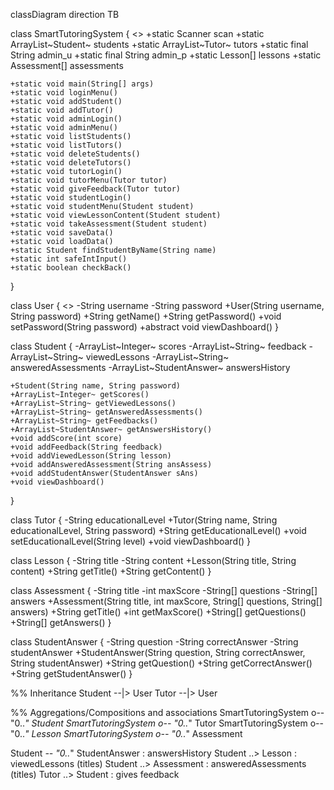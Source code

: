 classDiagram
  direction TB

  class SmartTutoringSystem {
    <<utility>>
    +static Scanner scan
    +static ArrayList~Student~ students
    +static ArrayList~Tutor~ tutors
    +static final String admin_u
    +static final String admin_p
    +static Lesson[] lessons
    +static Assessment[] assessments

    +static void main(String[] args)
    +static void loginMenu()
    +static void addStudent()
    +static void addTutor()
    +static void adminLogin()
    +static void adminMenu()
    +static void listStudents()
    +static void listTutors()
    +static void deleteStudents()
    +static void deleteTutors()
    +static void tutorLogin()
    +static void tutorMenu(Tutor tutor)
    +static void giveFeedback(Tutor tutor)
    +static void studentLogin()
    +static void studentMenu(Student student)
    +static void viewLessonContent(Student student)
    +static void takeAssessment(Student student)
    +static void saveData()
    +static void loadData()
    +static Student findStudentByName(String name)
    +static int safeIntInput()
    +static boolean checkBack()
  }

  class User {
    <<abstract>>
    -String username
    -String password
    +User(String username, String password)
    +String getName()
    +String getPassword()
    +void setPassword(String password)
    +abstract void viewDashboard()
  }

  class Student {
    -ArrayList~Integer~ scores
    -ArrayList~String~ feedback
    -ArrayList~String~ viewedLessons
    -ArrayList~String~ answeredAssessments
    -ArrayList~StudentAnswer~ answersHistory

    +Student(String name, String password)
    +ArrayList~Integer~ getScores()
    +ArrayList~String~ getViewedLessons()
    +ArrayList~String~ getAnsweredAssessments()
    +ArrayList~String~ getFeedbacks()
    +ArrayList~StudentAnswer~ getAnswersHistory()
    +void addScore(int score)
    +void addFeedback(String feedback)
    +void addViewedLesson(String lesson)
    +void addAnsweredAssessment(String ansAssess)
    +void addStudentAnswer(StudentAnswer sAns)
    +void viewDashboard()
  }

  class Tutor {
    -String educationalLevel
    +Tutor(String name, String educationalLevel, String password)
    +String getEducationalLevel()
    +void setEducationalLevel(String level)
    +void viewDashboard()
  }

  class Lesson {
    -String title
    -String content
    +Lesson(String title, String content)
    +String getTitle()
    +String getContent()
  }

  class Assessment {
    -String title
    -int maxScore
    -String[] questions
    -String[] answers
    +Assessment(String title, int maxScore, String[] questions, String[] answers)
    +String getTitle()
    +int getMaxScore()
    +String[] getQuestions()
    +String[] getAnswers()
  }

  class StudentAnswer {
    -String question
    -String correctAnswer
    -String studentAnswer
    +StudentAnswer(String question, String correctAnswer, String studentAnswer)
    +String getQuestion()
    +String getCorrectAnswer()
    +String getStudentAnswer()
  }

  %% Inheritance
  Student --|> User
  Tutor --|> User

  %% Aggregations/Compositions and associations
  SmartTutoringSystem o-- "0..*" Student
  SmartTutoringSystem o-- "0..*" Tutor
  SmartTutoringSystem o-- "0..*" Lesson
  SmartTutoringSystem o-- "0..*" Assessment

  Student *-- "0..*" StudentAnswer : answersHistory
  Student ..> Lesson : viewedLessons (titles)
  Student ..> Assessment : answeredAssessments (titles)
  Tutor ..> Student : gives feedback
